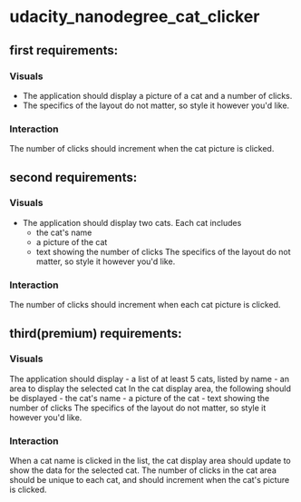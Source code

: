 # udacity_nanodegree_cat_clicker

## first requirements:
### Visuals
- The application should display a picture of a cat and a number of clicks.
- The specifics of the layout do not matter, so style it however you'd like.

### Interaction
The number of clicks should increment when the cat picture is clicked.

## second requirements:
### Visuals
- The application should display two cats. Each cat includes
    - the cat's name
    - a picture of the cat
    - text showing the number of clicks
The specifics of the layout do not matter, so style it however you'd like.

### Interaction
The number of clicks should increment when each cat picture is clicked.

## third(premium) requirements:
### Visuals
The application should display
    - a list of at least 5 cats, listed by name
    - an area to display the selected cat
In the cat display area, the following should be displayed
    - the cat's name
    - a picture of the cat
    - text showing the number of clicks
The specifics of the layout do not matter, so style it however you'd like.

### Interaction
When a cat name is clicked in the list, the cat display area should update to show the data for the selected cat.
The number of clicks in the cat area should be unique to each cat, and should increment when the cat's picture is clicked.
